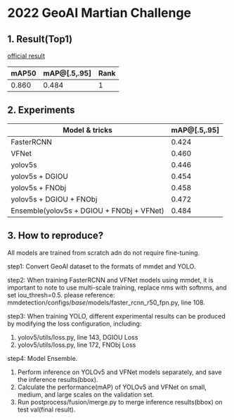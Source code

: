 # 2022 GeoAI Martian Challenge

## 1. Result(Top1)
[official result](https://codalab.lisn.upsaclay.fr/competitions/1934#results)

| mAP50 | mAP@[.5,.95] | Rank |
|-------|--------------|------|
| 0.860 | 0.484        | 1    |


## 2. Experiments
| Model & tricks                            | mAP@[.5,.95] |
|-------------------------------------------|--------------|
| FasterRCNN                                | 0.424        |
| VFNet                                     | 0.460        |
| yolov5s                                   | 0.446        |
| yolov5s + DGIOU                           | 0.454        |
 | yolov5s + FNObj                           | 0.458        |
 | yolov5s + DGIOU + FNObj                   | 0.472        |
 | Ensemble(yolov5s + DGIOU + FNObj + VFNet) | 0.484        | 

## 3. How to reproduce?
All models are trained from scratch adn do not require fine-tuning. <br>

step1: Convert GeoAI dataset to the formats of mmdet and YOLO. <br>

step2: When training FasterRCNN and VFNet models using mmdet, it is important to note to use multi-scale training, replace nms with softnms, and set iou_thresh=0.5. please reference: mmdetection/configs/_base_/models/faster_rcnn_r50_fpn.py, line 108. <br>

step3: When training YOLO, different experimental results can be produced by modifying the loss configuration, including: <br>
1. yolov5/utils/loss.py, line 143, DGIOU Loss
2. yolov5/utils/loss.py, line 172, FNObj Loss

step4: Model Ensemble.
1. Perform inference on YOLOv5 and VFNet models separately, and save the inference results(bbox).
2. Calculate the performance(mAP) of YOLOv5 and VFNet on small, medium, and large scales on the validation set.
3. Run postprocess/fusion/merge.py to merge inference results(bbox) on test val(final result).




